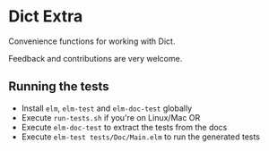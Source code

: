 # Dict Extra

Convenience functions for working with Dict.

Feedback and contributions are very welcome.

## Running the tests

- Install `elm`, `elm-test` and `elm-doc-test` globally
- Execute `run-tests.sh` if you're on Linux/Mac OR
- Execute `elm-doc-test` to extract the tests from the docs
- Execute `elm-test tests/Doc/Main.elm` to run the generated tests
